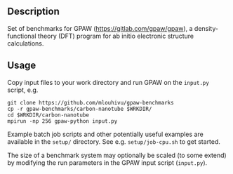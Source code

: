 ## Description

Set of benchmarks for GPAW (https://gitlab.com/gpaw/gpaw), a density-functional
theory (DFT) program for ab initio electronic structure calculations.

## Usage

Copy input files to your work directory and run GPAW on the `input.py` script,
e.g.
```
git clone https://github.com/mlouhivu/gpaw-benchmarks
cp -r gpaw-benchmarks/carbon-nanotube $WRKDIR/
cd $WRKDIR/carbon-nanotube
mpirun -np 256 gpaw-python input.py
```
Example batch job scripts and other potentially useful examples are available
in the `setup/` directory. See e.g. `setup/job-cpu.sh` to get started.

The size of a benchmark system may optionally be scaled (to some extend) by
modifying the run parameters in the GPAW input script (`input.py`).
